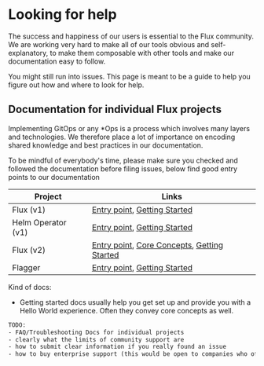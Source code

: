 # Looking for help

The success and happiness of our users is essential to the Flux community. We are working very hard to make all of our tools obvious and self-explanatory, to make them composable with other tools and make our documentation easy to follow.

You might still run into issues. This page is meant to be a guide to help you figure out how and where to look for help.

## Documentation for individual Flux projects

Implementing GitOps or any *Ops is a process which involves many layers and technologies. We therefore place a lot of importance on encoding shared knowledge and best practices in our documentation.

To be mindful of everybody's time, please make sure you checked and followed the documentation before filing issues, below find good entry points to our documentation

Project   | Links
--------- | ----------------------------------------
Flux (v1) | [Entry point](https://docs.fluxcd.io/en/stable/), [Getting Started](https://docs.fluxcd.io/en/stable/get-started/)
Helm Operator (v1) | [Entry point](https://docs.fluxcd.io/projects/helm-operator/en/stable/), [Getting Started](https://docs.fluxcd.io/projects/helm-operator/en/stable/get-started/quickstart/)
Flux (v2) | [Entry point](https://toolkit.fluxcd.io/), [Core Concepts](https://toolkit.fluxcd.io/core-concepts/), [Getting Started](https://toolkit.fluxcd.io/get-started/)
Flagger   | [Entry point](https://docs.flagger.app/), [Getting Started](https://docs.flagger.app/install/flagger-install-on-kubernetes)

Kind of docs:

- Getting started docs usually help you get set up and provide you with a Hello World experience. Often they convey core concepts as well.

```txt
TODO:
- FAQ/Troubleshooting Docs for individual projects
- clearly what the limits of community support are
- how to submit clear information if you really found an issue
- how to buy enterprise support (this would be open to companies who offer support around Flux and its technologies)
```
